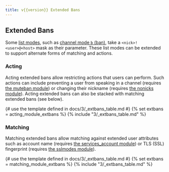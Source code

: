 ```yaml
---
title: v{{version}} Extended Bans
---
```


## Extended Bans

Some [list modes](/3/channel-modes), such as [channel mode `b` (ban)](/3/channel-modes), take a `<nick>!<user>@<host>` mask as their parameter. These list modes can be extended to support alternate forms of matching and actions.

### Acting

Acting extended bans allow restricting actions that users can perform. Such actions can include preventing a user from speaking in a channel (requires [the muteban module](/3/modules/muteban)) or changing their nickname (requires [the nonicks module](/3/modules/nonicks)). Acting extended bans can also be stacked with matching extended bans (see below).

{# use the template defined in docs/3/_extbans_table.md #}
{% set extbans = acting_module_extbans %}
{% include "3/_extbans_table.md" %}

### Matching

Matching extended bans allow matching against extended user attributes such as account name (requires [the services_account module](/3/modules/services_account)) or TLS (SSL) fingerprint (requires [the sslmodes module](/3/modules/sslmodes)).

{# use the template defined in docs/3/_extbans_table.md #}
{% set extbans = matching_module_extbans %}
{% include "3/_extbans_table.md" %}

